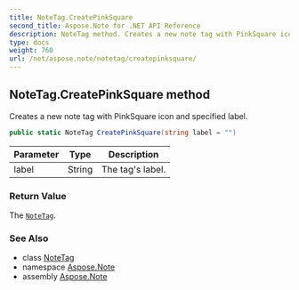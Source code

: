 ```yaml
---
title: NoteTag.CreatePinkSquare
second_title: Aspose.Note for .NET API Reference
description: NoteTag method. Creates a new note tag with PinkSquare icon and specified label
type: docs
weight: 760
url: /net/aspose.note/notetag/createpinksquare/
---
```

## NoteTag.CreatePinkSquare method

Creates a new note tag with PinkSquare icon and specified label.

```csharp
public static NoteTag CreatePinkSquare(string label = "")
```

| Parameter | Type | Description |
| --- | --- | --- |
| label | String | The tag's label. |

### Return Value

The [`NoteTag`](../).

### See Also

* class [NoteTag](../)
* namespace [Aspose.Note](../../notetag/)
* assembly [Aspose.Note](../../../)


